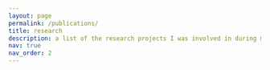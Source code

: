 ```yaml
---
layout: page
permalink: /publications/
title: research
description: a list of the research projects I was involved in during my time as an undergraduate researcher @Penn Medicine
nav: true
nav_order: 2
---
```


<!-- _pages/publications.md -->

<!-- Bibsearch Feature -->



<div class="publications">


</div>
